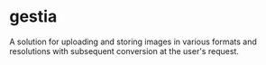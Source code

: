 # gestia
A solution for uploading and storing images in various formats and resolutions with subsequent conversion at the user's request.

